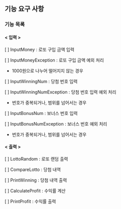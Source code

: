## 기능 요구 사항

### 기능 목록

#### < 입력 >

[ ] InputMoney : 로또 구입 금액 입력

[ ] InputMoneyException : 로또 구입 금액 예외 처리

- 1000원으로 나누어 떨어지지 않는 경우

[ ] InputWinningNum : 당첨 번호 입력

[ ] InputWinningNumException : 당첨 번호 입력 예외 처리

- 번호가 중복되거나, 범위를 넘어서는 경우 

[ ] InputBonusNum : 보너스 번호 입력

[ ] InputBonusNumException : 보너스 번호 예외 처리

- 번호가 중복되거나, 범위를 넘어서는 경우

#### < 출력 >

[ ] LottoRandom : 로또 랜덤 출력 

[ ] CompareLotto : 당첨 내역

[ ] PrintWinning : 당첨 내역 출력

[ ] CalculateProfit : 수익률 계산

[ ] PrintProfit : 수익률 출력
